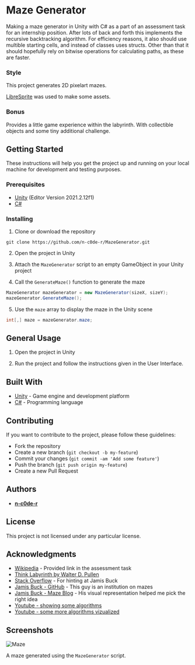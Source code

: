 # Maze Generator
Making a maze generator in Unity with C# as a part of an assessment task for an internship position.
After lots of back and forth this implements the recursive backtracking algorithm.
For efficiency reasons, it also should use multible starting cells, and instead of classes uses structs.
Other than that it should hopefully rely on bitwise operations for calculating paths, as these are faster.

### Style
This project generates 2D pixelart mazes.

[LibreSprite](https://github.com/LibreSprite/LibreSprite) was used to make some assets.

### Bonus
Provides a little game experience within the labyrinth.
With collectible objects and some tiny additional challenge.

## Getting Started

These instructions will help you get the project up and running on your local machine for development and testing purposes.

### Prerequisites

- [Unity](https://unity.com/) (Editor Version 2021.2.12f1)
- [C#](https://docs.microsoft.com/en-us/dotnet/csharp/)

### Installing

1. Clone or download the repository

```
git clone https://github.com/n-c0de-r/MazeGenerator.git
```

2. Open the project in Unity

3. Attach the `MazeGenerator` script to an empty GameObject in your Unity project

4. Call the `GenerateMaze()` function to generate the maze

```cs
MazeGenerator mazeGenerator = new MazeGenerator(sizeX, sizeY);
mazeGenerator.GenerateMaze();
```

5. Use the `maze` array to display the maze in the Unity scene

```cs
int[,] maze = mazeGenerator.maze;
```
## General Usage

1. Open the project in Unity

2. Run the project and follow the instructions given in the User Interface.

## Built With

- [Unity](https://unity.com/) - Game engine and development platform
- [C#](https://docs.microsoft.com/en-us/dotnet/csharp/) - Programming language

## Contributing

If you want to contribute to the project, please follow these guidelines:

- Fork the repository
- Create a new branch (`git checkout -b my-feature`)
- Commit your changes (`git commit -am 'Add some feature'`)
- Push the branch (`git push origin my-feature`)
- Create a new Pull Request

## Authors

- [**n-c0de-r**](https://github.com/n-c0de-r)

## License

This project is not licensed under any particular license.

## Acknowledgments

- [Wikipedia](https://en.wikipedia.org/wiki/Maze_generation_algorithm) - Provided link in the assessment task
- [Think Labyrinth by Walter D. Pullen](http://www.astrolog.org/labyrnth/algrithm.htm)
- [Stack Overflow](https://stackoverflow.com/questions/38502/whats-a-good-algorithm-to-generate-a-maze) - For hinting at Jamis Buck
- [Jamis Buck - GitHub](https://github.com/jamis) - This guy is an institution on mazes
- [Jamis Buck - Maze Blog](https://weblog.jamisbuck.org/2011/2/7/maze-generation-algorithm-recap) - His visual representation helped me pick the right idea
- [Youtube - showing some algorithms](https://www.youtube.com/watch?v=sVcB8vUFlmU)
- [Youtube - some more algorithms vizualized](https://www.youtube.com/watch?v=U3meEXvYFsc)

## Screenshots

![Maze](screenshots/maze.png)

A maze generated using the `MazeGenerator` script.